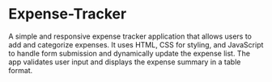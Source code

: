 # Expense-Tracker
A simple and responsive expense tracker application that allows users to add and categorize expenses. It uses HTML, CSS for styling, and JavaScript to handle form submission and dynamically update the expense list. The app validates user input and displays the expense summary in a table format.
